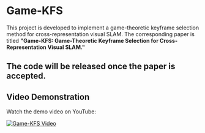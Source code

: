 # Game-KFS
This project is developed to implement a game-theoretic keyframe selection method for cross-representation visual SLAM. The corresponding paper is titled **"Game-KFS: Game-Theoretic Keyframe Selection for Cross-Representation Visual SLAM."**

## The code will be released once the paper is accepted.


## Video Demonstration

Watch the demo video on YouTube:

[![Game-KFS Video](https://img.youtube.com/vi/A9zJQAmjeao/0.jpg)](https://youtu.be/A9zJQAmjeao)